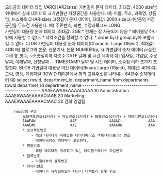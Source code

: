 오라클의 데이터 타입
	VARCHAR2(size)
		가변길이 문자 데이터, 최대값: 4000
		size범위내에서 실제 데이터의 크기만큼만 저장공간을 사용한다.
		예) 이름, 주소, 과목명, 상품명, 뉴스제목
	CHAR(size)
		고정길이 문자 데이터, 최대값: 2000
		size크기만큼의 저장공간을 무조건 사용한다.
		예) 주민번호, 학번, 수강과목코드
	LONG	
		가변길이 대용량 문자 데이터, 최대값: 2GB
		* 현재는 잘 사용되지 않음
		* 테이블당 하나밖에 사용할 수 없다.
		* 제약조건을 정의할 수 없다.
		* order by나 group by에 포함시킬 수 없다.
	CLOB
		가변길이 대용량 문자 데이터(Character Large OBject), 최대값: 4GB
		예) 블로그의 본문, 신문기사, 논문
	NUMBER(p, s)
		가변길이 숫자 데이터
		p:십진수의 총 갯수, s:소숫점이하 자릿수
	DATE
		날짜 및 시간 데이터
		예) 입사일, 가입일, 주문날짜, 이체날짜, 신청날짜 ...
	TIMESTAMP
		날짜 및 시간 데이터, 소수점 이하 초까지 포함한다.
	BLOB
		가변길이 대용량 이진 데이터(Binary Large OBject), 최대값: 4GB
		예) 그림, 영상, 게임파일
	ROWID
		테이블에서 행의 고유주소를 나타내는 64진수 숫자데이터
		예) select rowid, department_id, department_name
		    from departments
			rowid			departmet_id	department_name
			--------------------------------------------------------
			AAAEAWAAEAAAACtAAA	10		Administration	
			AAAEAWAAEAAAACtAAB	20		Marketing	
			AAAEAWAAEAAAACtAAC	30		건희 영업팀	

		rowid의 구성
			오브젝트번호(6자리) + 파일번호(3자리) + 블록번호(6자리) + 데이터번호(3자리)
			AAAEAW                AAE               AAAACt            AAA
			AAAEAb                AAE               AAAADN            AAA
			* 오브젝트번호 
				- 해당 데이터가 속해있는 데이터베이스 객체(테이블)의 번호
				- 데이터베이스 객체마다 고유하다.
			* 파일번호
				- 해당 데이터가 위치하고 있는 테이블스페이스 파일번호
			* 블록번호
				- 파일내부의 블록번호 
			* 데이터번호
				- 데이터가 저장되어있는 데이터 디렉토리 슬롯 번호	













		
		
	
		
	 
